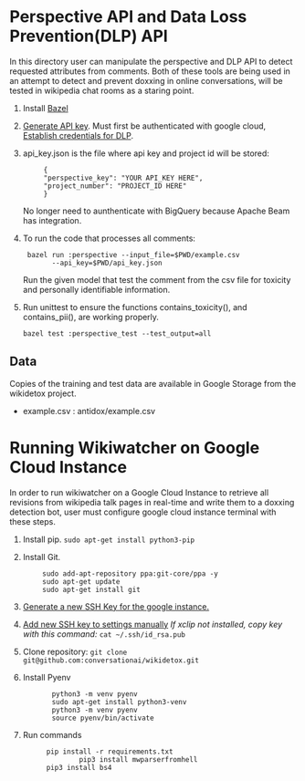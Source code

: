 # Perspective API and Data Loss Prevention(DLP) API

In this directory user can manipulate the perspective and DLP API to detect requested attributes from comments.
Both of these tools are being used in an attempt to detect and prevent doxxing in online conversations,
will be tested in wikipedia chat rooms as a staring point.

1. Install [Bazel](https://docs.bazel.build/versions/master/install.html)

2. [Generate API key](https://github.com/conversationai/perspectiveapi/blob/master/quickstart.md).
   Must first be authenticated with google cloud, [Establish credentials for DLP](https://cloud.google.com/dlp/docs/auth).

3. api_key.json is the file where api key and project id will be stored:
   ```shell
		{
		"perspective_key": "YOUR API_KEY HERE",
		"project_number": "PROJECT_ID HERE"
		}
    ```
    No longer need to aunthenticate with BigQuery because Apache Beam has integration.
    
4. To run the code that processes all comments:
   ``` shell
	bazel run :perspective --input_file=$PWD/example.csv
          --api_key=$PWD/api_key.json
   ```

   Run the given model that test the comment from the csv file for toxicity and personally identifiable information.

5. Run unittest to ensure the functions contains_toxicity(), and contains_pii(), are working properly.
   ```shell
   bazel test :perspective_test --test_output=all
   ```

## Data
Copies of the training and test data are available in Google Storage from the
wikidetox project.

* example.csv : antidox/example.csv
# Running Wikiwatcher on Google Cloud Instance

In order to run wikiwatcher on a Google Cloud Instance to retrieve all revisions from wikipedia talk pages in real-time and write them to a doxxing detection bot, user must configure google cloud instance terminal with these steps.

1. Install pip. `sudo apt-get install python3-pip`

2. Install Git. 
```shell
		sudo add-apt-repository ppa:git-core/ppa -y
		sudo apt-get update
		sudo apt-get install git
```
3. [Generate a new SSH Key for the google instance.](https://help.github.com/en/articles/generating-a-new-ssh-key-and-adding-it-to-the-ssh-agent)

4. [Add new SSH key to settings manually](https://help.github.com/en/articles/adding-a-new-ssh-key-to-your-github-account)
	*If xclip not installed, copy key with this command:*
	`cat ~/.ssh/id_rsa.pub`
	
5. Clone repository: `git clone git@github.com:conversationai/wikidetox.git`

6. Install Pyenv
   ```shell
 		  python3 -m venv pyenv
		  sudo apt-get install python3-venv
		  python3 -m venv pyenv
		  source pyenv/bin/activate
	```
7. Run commands 
```shell
		 pip install -r requirements.txt
                 pip3 install mwparserfromhell
		 pip3 install bs4
```
